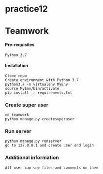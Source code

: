 # practice12

# Teamwork

#### Pre-requisites
    Python 3.7

#### Installation
    Clone repo
    Create environment with Python 3.7
    python3.7 -m virtualenv MyEnv
    source MyEnv/bin/activate
    pip install -r requirements.txt

### Create super user
    cd teamwork
    python manage.py createsuperuser

### Run server
    python manage.py runserver
    go to 127.0.0.1 and create user and login

### Additional information
    All user can see files and comments on them    